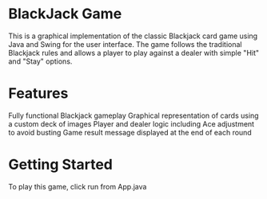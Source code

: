 # BlackJack Game
This is a graphical implementation of the classic Blackjack card game using Java and Swing for the user interface. The game follows the traditional Blackjack rules and allows a player to play against a dealer with simple "Hit" and "Stay" options.

# Features 
Fully functional Blackjack gameplay
Graphical representation of cards using a custom deck of images
Player and dealer logic including Ace adjustment to avoid busting
Game result message displayed at the end of each round

# Getting Started
To play this game, click run from App.java
